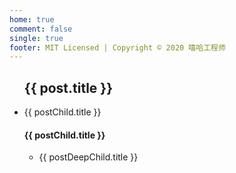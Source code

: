 ```yaml
---
home: true
comment: false
single: true
footer: MIT Licensed | Copyright © 2020 嘻哈工程师
---
```


<!-- TODO: 做一个可视化的分类展示 -->
  <div>
    <ul v-for="post in posts">
      <h2>{{ post.title }}</h2>
      <li v-for="postChild in post.child">
        <a v-if="postChild.href" :href="postChild.href">{{
          postChild.title
        }}</a>
        <div v-else>
          <h4>{{ postChild.title }}</h4>
          <ul>
            <li v-for="postDeepChild in postChild.child">
              <a :href="postDeepChild.href">{{ postDeepChild.title }}</a>
            </li>
          </ul>
        </div>
      </li>
    </ul>
  </div>
  
<script>
import categoryList from './.vuepress/config/category-auto.js'

export default {
  data() {
    return {
      posts: undefined //所有文章
    }
  },
  mounted() {
    this.posts = categoryList
    console.log(this.posts)
  },

  methods: {}
}
</script>